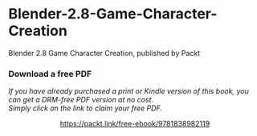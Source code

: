 # Blender-2.8-Game-Character-Creation
Blender 2.8 Game Character Creation, published by Packt
### Download a free PDF

 <i>If you have already purchased a print or Kindle version of this book, you can get a DRM-free PDF version at no cost.<br>Simply click on the link to claim your free PDF.</i>
<p align="center"> <a href="https://packt.link/free-ebook/9781838982119">https://packt.link/free-ebook/9781838982119 </a> </p>